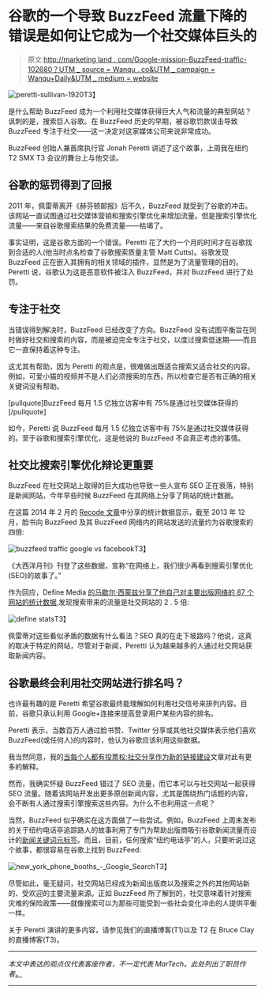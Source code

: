 # 谷歌的一个导致 BuzzFeed 流量下降的错误是如何让它成为一个社交媒体巨头的

> 原文:[http://marketing land . com/Google-mission-BuzzFeed-traffic-102680？UTM _ source = Wanqu . co&UTM _ campaign = Wanqu+Daily&UTM _ medium = website](http://marketingland.com/google-mistake-buzzfeed-traffic-102680?utm_source=wanqu.co&utm_campaign=Wanqu+Daily&utm_medium=website)

<noscript><img class="aligncenter wp-image-102198 size-large" src="../Images/ac5b17b68dc43c5d0db01e626f61935e.png" alt="peretti-sullivan-1920" srcset="https://martech.org/wp-content/uploads/2014/10/peretti-sullivan-1920-800x450.jpeg 800w, https://martech.org/wp-content/uploads/2014/10/peretti-sullivan-1920-600x338.jpeg 600w, https://martech.org/wp-content/uploads/2014/10/peretti-sullivan-1920-200x113.jpeg 200w, https://martech.org/wp-content/uploads/2014/10/peretti-sullivan-1920-768x432.jpeg 768w, https://martech.org/wp-content/uploads/2014/10/peretti-sullivan-1920-1536x864.jpeg 1536w, https://martech.org/wp-content/uploads/2014/10/peretti-sullivan-1920-150x84.jpeg 150w, https://martech.org/wp-content/uploads/2014/10/peretti-sullivan-1920.jpeg 1920w" sizes="(max-width: 800px) 100vw, 800px" data-original-src="https://martech.org/wp-content/uploads/2014/10/peretti-sullivan-1920-800x450.jpeg"/>T3】</noscript>

是什么帮助 BuzzFeed 成为一个利用社交媒体获得巨大人气和流量的典型网站？讽刺的是，搜索巨人谷歌。在 BuzzFeed 历史的早期，被谷歌罚款误击导致 BuzzFeed 专注于社交——这一决定对这家媒体公司来说非常成功。

BuzzFeed 创始人兼首席执行官 Jonah Peretti 讲述了这个故事，上周我在纽约 T2 SMX T3 会议的舞台上与他交谈。

## 谷歌的惩罚得到了回报

2011 年，佩雷蒂离开《赫芬顿邮报》后不久，BuzzFeed 就受到了谷歌的冲击。该网站一直试图通过社交媒体营销和搜索引擎优化来增加流量。但是搜索引擎优化流量——来自谷歌搜索结果的免费流量——枯竭了。

事实证明，这是谷歌方面的一个错误。Peretti 花了大约一个月的时间才在谷歌找到合适的人(他当时点名检查了谷歌搜索质量主管 Matt Cutts)。谷歌发现 BuzzFeed 正在嵌入其拥有的相关领域的插件，显然是为了流量管理的目的。Peretti 说，谷歌认为这是恶意软件被注入 BuzzFeed，并对 BuzzFeed 进行了处罚。

## 专注于社交

当错误得到解决时，BuzzFeed 已经改变了方向。BuzzFeed 没有试图平衡旨在同时做好社交和搜索的内容，而是被迫完全专注于社交，以度过搜索低迷期——而且它一直保持着这种专注。

这尤其有帮助，因为 Peretti 的观点是，很难做出既适合搜索又适合社交的内容。例如，可爱小猫的视频并不是人们必须搜索的东西，所以检查它是否有正确的相关关键词没有帮助。

[pullquote]BuzzFeed 每月 1.5 亿独立访客中有 75%是通过社交媒体获得的[/pullquote]

如今，Peretti 说 BuzzFeed 每月 1.5 亿独立访客中有 75%是通过社交媒体获得的。至于谷歌和搜索引擎优化，这是他说的 BuzzFeed 不会真正考虑的事情。

## 社交比搜索引擎优化辩论更重要

BuzzFeed 在社交网站上取得的巨大成功也导致一些人宣布 SEO 正在衰落，特别是新闻网站，今年早些时候 BuzzFeed 在其网络上分享了网站的统计数据。

在这篇 2014 年 2 月的 [Recode 文章](http://recode.net/2014/02/02/the-year-facebook-blew-past-google/)中分享的统计数据显示，截至 2013 年 12 月，脸书向 BuzzFeed 及其 BuzzFeed 网络内的网站发送的流量约为谷歌搜索的四倍:

<noscript><img class="aligncenter size-large wp-image-102685" src="../Images/ea5a0319ccc29634b4ae0a58179d3e62.png" alt="buzzfeed traffic google vs facebook" data-original-src="https://martech.org/wp-content/uploads/2014/10/buzzfeed-traffic-800x414.png"/>T3】</noscript>

《大西洋月刊》刊登了这些数据，宣称“在网络上，我们很少再看到搜索引擎优化(SEO)的故事了。”

作为回应，Define Media [的马歇尔·西蒙兹分享了他自己对主要出版网络的 87 个网站的统计数据](http://www.definemg.com/hey-buzzfeed-search-traffic-is-doing-just-fine/),发现搜索带来的流量是社交网站的 2 . 5 倍:

<noscript><img class="aligncenter size-full wp-image-102686" src="../Images/69c6ff64b7415f549d517b8028903636.png" alt="define stats" srcset="https://martech.org/wp-content/uploads/2014/10/define-stats.jpg 668w, https://martech.org/wp-content/uploads/2014/10/define-stats-465x338.jpg 465w, https://martech.org/wp-content/uploads/2014/10/define-stats-155x113.jpg 155w, https://martech.org/wp-content/uploads/2014/10/define-stats-150x109.jpg 150w, https://martech.org/wp-content/uploads/2014/10/define-stats-549x400.jpg 549w" sizes="(max-width: 668px) 100vw, 668px" data-original-src="https://martech.org/wp-content/uploads/2014/10/define-stats.jpg"/>T3】</noscript>

佩雷蒂对这些看似矛盾的数据有什么看法？SEO 真的在走下坡路吗？他说，这真的取决于特定的网站，尽管对于新闻，Peretti 认为越来越多的人通过社交网站获取新闻内容。

## 谷歌最终会利用社交网站进行排名吗？

也许最有趣的是 Peretti 希望谷歌最终能理解如何利用社交信号来排列内容。目前，谷歌只承认利用 Google+连接来提高登录用户某些内容的排名。

Peretti 表示，当数百万人通过脸书赞、Twitter 分享或其他社交媒体表示他们喜欢 BuzzFeed(或任何人)的内容时，他认为谷歌应该利用这些数据。

我当然同意，我的[当每个人都有投票权:社交分享作为新的链接建设](https://martech.org/when-everyone-gets-the-vote-social-shares-as-the-new-link-building/)文章对此有更多的解释。

然而，我确实怀疑 BuzzFeed 错过了 SEO 流量，而它本可以与社交网站一起获得 SEO 流量。随着该网站开发出更多原创新闻内容，尤其是围绕热门话题的内容，会不断有人通过搜索引擎搜索这些内容。为什么不也利用这一点呢？

当然，BuzzFeed 似乎确实在这方面做了一些尝试。例如，BuzzFeed 上周末发布的关于纽约电话亭追踪路人的故事利用了专门为帮助出版商吸引谷歌新闻流量而设计的[新闻关键词元标签](https://searchengineland.com/up-close-using-the-news-keywords-tag-for-google-news-140552)。而且，目前，任何搜索“纽约电话亭”的人，只要听说过这个故事，都很容易在谷歌上找到 BuzzFeed:

<noscript><img class="has-border aligncenter size-full wp-image-102688" src="../Images/12bca4538b52877f601803de71e9e45b.png" alt="new_york_phone_booths_-_Google_Search" srcset="https://martech.org/wp-content/uploads/2014/10/new_york_phone_booths_-_Google_Search.jpg 776w, https://martech.org/wp-content/uploads/2014/10/new_york_phone_booths_-_Google_Search-470x338.jpg 470w, https://martech.org/wp-content/uploads/2014/10/new_york_phone_booths_-_Google_Search-157x113.jpg 157w, https://martech.org/wp-content/uploads/2014/10/new_york_phone_booths_-_Google_Search-768x552.jpg 768w, https://martech.org/wp-content/uploads/2014/10/new_york_phone_booths_-_Google_Search-150x108.jpg 150w, https://martech.org/wp-content/uploads/2014/10/new_york_phone_booths_-_Google_Search-556x400.jpg 556w" sizes="(max-width: 776px) 100vw, 776px" data-original-src="https://martech.org/wp-content/uploads/2014/10/new_york_phone_booths_-_Google_Search.jpg"/>T3】</noscript>

尽管如此，毫无疑问，社交网站已经成为新闻出版商以及搜索之外的其他网站新的、受欢迎的主要流量来源。正如 BuzzFeed 所了解到的，社交意味着针对搜索灾难的保险政策——就像搜索可以为那些可能受到一些社会变化冲击的人提供平衡一样。

关于 Peretti 演讲的更多内容，请参见我们的直播博客(T1)以及 T2 在 Bruce Clay 的直播博客(T3)。

* * *

*本文中表达的观点仅代表客座作者，不一定代表 MarTech。此处列出了职员作者[。](/staff)*

* * *